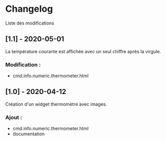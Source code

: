 # Changelog
Liste des modifications

## [1.1] - 2020-05-01
La température courante est affichée avec un seul chiffre après la virgule.
### Modification :
- cmd.info.numeric.thermometer.html

## [1.0] - 2020-04-12
Création d'un widget thermomètre avec images.
### Ajout :
- cmd.info.numeric.thermometer.html
- documentation